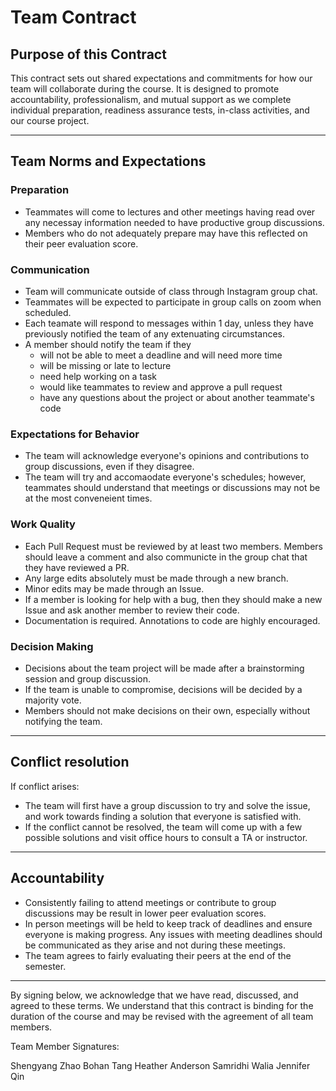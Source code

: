 # Team Contract

## Purpose of this Contract

This contract sets out shared expectations and commitments for how our team will collaborate during the course. It is designed to promote accountability, professionalism, and mutual support as we complete individual preparation, readiness assurance tests, in-class activities, and our course project.

---
## Team Norms and Expectations

### Preparation
* Teammates will come to lectures and other meetings having read over any necessay information needed to have productive group discussions.
* Members who do not adequately prepare may have this reflected on their peer evaluation score.

### Communication
* Team will communicate outside of class through Instagram group chat.
* Teammates will be expected to participate in group calls on zoom when scheduled.
* Each teamate will respond to messages within 1 day, unless they have previously notified the team of any extenuating circumstances.
* A member should notify the team if they
   - will not be able to meet a deadline and will need more time
   - will be missing or late to lecture
   - need help working on a task
   - would like teammates to review and approve a pull request
   - have any questions about the project or about another teammate's code

### Expectations for Behavior
* The team will acknowledge everyone's opinions and contributions to group discussions, even if they disagree.
* The team will try and accomaodate everyone's schedules; however, teammates should understand that meetings or discussions may not be at the most conveneient times.

### Work Quality
* Each Pull Request must be reviewed by at least two members. Members should leave a comment and also communicte in the group chat that they have reviewed a PR.
* Any large edits absolutely must be made through a new branch.
* Minor edits may be made through an Issue.
* If a member is looking for help with a bug, then they should make a new Issue and ask another member to review their code.
* Documentation is required. Annotations to code are highly encouraged.

### Decision Making
* Decisions about the team project will be made after a brainstorming session and group discussion.
* If the team is unable to compromise, decisions will be decided by a majority vote.
* Members should not make decisions on their own, especially without notifying the team.
  
---
## Conflict resolution

If conflict arises:
* The team will first have a group discussion to try and solve the issue, and work towards finding a solution that everyone is satisfied with.
* If the conflict cannot be resolved, the team will come up with a few possible solutions and visit office hours to consult a TA or instructor.

---

## Accountability
* Consistently failing to attend meetings or contribute to group discussions may be result in lower peer evaluation scores.
* In person meetings will be held to keep track of deadlines and ensure everyone is making progress. Any issues with meeting deadlines should be communicated as they arise and not during these meetings.
* The team agrees to fairly evaluating their peers at the end of the semester.

---

By signing below, we acknowledge that we have read, discussed, and agreed to these terms. We understand that this contract is binding for the duration of the course and may be revised with the agreement of all team members.

Team Member Signatures:

Shengyang Zhao
Bohan Tang
Heather Anderson
Samridhi Walia
Jennifer Qin
